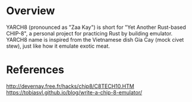# Overview
YARCH8 (pronounced as "Zaa Kay") is short for "Yet Another Rust-based CHIP-8", a personal project for practicing Rust by building emulator. YARCH8 name is inspired from the Vietnamese dish Gia Cay (mock civet stew), just like how it emulate exotic meat.

# References
http://devernay.free.fr/hacks/chip8/C8TECH10.HTM
https://tobiasvl.github.io/blog/write-a-chip-8-emulator/
